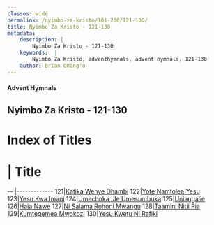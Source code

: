 ```yaml
---
classes: wide
permalink: /nyimbo-za-kristo/101-200/121-130/
title: Nyimbo Za Kristo - 121-130
metadata:
    description: |
        Nyimbo Za Kristo - 121-130
    keywords:  |
        Nyimbo Za Kristo, adventhymnals, advent hymnals, 121-130
    author: Brian Onang'o
---
```


#### Advent Hymnals
## Nyimbo Za Kristo - 121-130

# Index of Titles
# | Title                        
-- |-------------
121|[Katika Wenye Dhambi](/nyimbo-za-kristo/101-200/121-130/Katika-Wenye-Dhambi)
122|[Yote Namtolea Yesu](/nyimbo-za-kristo/101-200/121-130/Yote-Namtolea-Yesu)
123|[Yesu Kwa Imani](/nyimbo-za-kristo/101-200/121-130/Yesu-Kwa-Imani)
124|[Umechoka, Je Umesumbuka](/nyimbo-za-kristo/101-200/121-130/Umechoka,-Je-Umesumbuka)
125|[Uniangalie](/nyimbo-za-kristo/101-200/121-130/Uniangalie)
126|[Haja Nawe](/nyimbo-za-kristo/101-200/121-130/Haja-Nawe)
127|[Ni Salama Rohoni Mwangu](/nyimbo-za-kristo/101-200/121-130/Ni-Salama-Rohoni-Mwangu)
128|[Taamini Nitii Pia](/nyimbo-za-kristo/101-200/121-130/Taamini-Nitii-Pia)
129|[Kumtegemea Mwokozi](/nyimbo-za-kristo/101-200/121-130/Kumtegemea-Mwokozi)
130|[Yesu Kwetu Ni Rafiki](/nyimbo-za-kristo/101-200/121-130/Yesu-Kwetu-Ni-Rafiki)